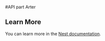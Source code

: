#API part Arter

## Learn More

You can learn more in the [Nest documentation](https://docs.nestjs.com/).

